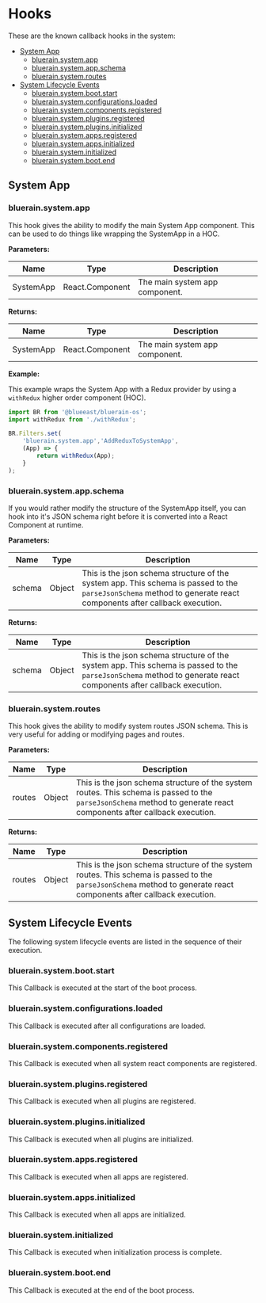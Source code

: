 # Hooks

These are the known callback hooks in the system:

- [System App](#system-app)
	-	[bluerain.system.app](#bluerainsystemapp)
	-	[bluerain.system.app.schema](#bluerainsystemappschema)
	-	[bluerain.system.routes](#bluerainsystemroutes)
- [System Lifecycle Events](#system-lifecycle-events)
	-	[bluerain.system.boot.start](#bluerainsystembootstart)
	-	[bluerain.system.configurations.loaded](#bluerainsystemconfigurationsloaded)
	-	[bluerain.system.components.registered](#bluerainsystemcomponentsregistered)
	-	[bluerain.system.plugins.registered](#bluerainsystempluginsregistered)
	-	[bluerain.system.plugins.initialized](#bluerainsystempluginsinitialized)
	-	[bluerain.system.apps.registered](#bluerainsystemappsregistered)
	-	[bluerain.system.apps.initialized](#bluerainsystemappsinitialized)
	-	[bluerain.system.initialized](#bluerainsysteminitialized)
	-	[bluerain.system.boot.end](#bluerainsystembootend)

## System App

### bluerain.system.app
This hook gives the ability to modify the main System App component. This can be used to do things like wrapping the SystemApp in a HOC.

**Parameters:**

Name | Type | Description
------------ | ------------- | -------------
SystemApp | React.Component | The main system app component.

**Returns:**

Name | Type | Description
------------ | ------------- | -------------
SystemApp | React.Component | The main system app component.

**Example:**

This example wraps the System App with a Redux provider by using a `withRedux` higher order component (HOC).

```javascript
import BR from '@blueeast/bluerain-os';
import withRedux from './withRedux';

BR.Filters.set(
	'bluerain.system.app','AddReduxToSystemApp', 
	(App) => {
		return withRedux(App);
	}
);
```

### bluerain.system.app.schema
If you would rather modify the structure of the SystemApp itself, you can hook into it's JSON schema right before it is converted into a React Component at runtime.

**Parameters:**

Name | Type | Description
------------ | ------------- | -------------
schema | Object | This is the json schema structure of the system app. This schema is passed to the `parseJsonSchema` method to generate react components after callback execution.

**Returns:**

Name | Type | Description
------------ | ------------- | -------------
schema | Object | This is the json schema structure of the system app. This schema is passed to the `parseJsonSchema` method to generate react components after callback execution.


### bluerain.system.routes
This hook gives the ability to modify system routes JSON schema. This is very useful for adding or modifying pages and routes.

**Parameters:**

Name | Type | Description
------------ | ------------- | -------------
routes | Object | This is the json schema structure of the system routes. This schema is passed to the `parseJsonSchema` method to generate react components after callback execution.

**Returns:**

Name | Type | Description
------------ | ------------- | -------------
routes | Object | This is the json schema structure of the system routes. This schema is passed to the `parseJsonSchema` method to generate react components after callback execution.

## System Lifecycle Events

The following system lifecycle events are listed in the sequence of their execution.


### bluerain.system.boot.start
This Callback is executed at the start of the boot process.

### bluerain.system.configurations.loaded
This Callback is executed after all configurations are loaded.

### bluerain.system.components.registered
This Callback is executed when all system react components are registered.


### bluerain.system.plugins.registered
This Callback is executed when all plugins are registered.

### bluerain.system.plugins.initialized
This Callback is executed when all plugins are initialized.


### bluerain.system.apps.registered
This Callback is executed when all apps are registered.

### bluerain.system.apps.initialized
This Callback is executed when all apps are initialized.

### bluerain.system.initialized
This Callback is executed when initialization process is complete.

### bluerain.system.boot.end
This Callback is executed at the end of the boot process.
